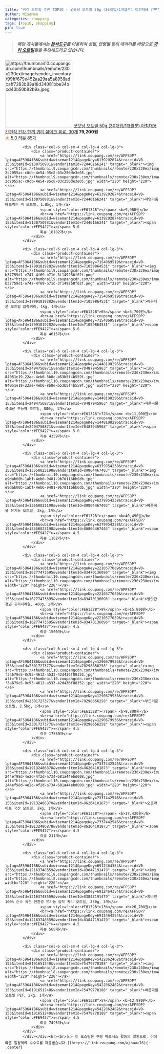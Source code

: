 ```yaml
---
title: "귀리 오트밀 추천 TOP10 - 굿모닝 오트밀 50g (30개입/1개월분) 아침대용 간편식 건강 한끼 귀리 쉐이크 음료, 30개"
author: WiseMan
categories: shopping
tags: [Top10, shopping]
pin: true
---
```


> ##### 해당 게시물에서는 [**분석도구**](https://itemscout.io/)를 이용하여 **성별**, **연령별** 등의 데이터를 바탕으로 [**귀리 오트밀**](https://link.coupang.com/a/baae76)들을 추천해드리고 있습니다.
<div class="container"><div class="row">
            <div class="col-6 col-sm-4 col-lg-4 col-lg-3">
                <div class="product-container">
                    <a href="https://link.coupang.com/re/AFFSDP?lptag=AF5964186&subid=wiseman1214&pageKey=7178265737&traceid=V0-153&itemId=18099239755&vendorItemId=85251450925" target="_blank"><img src="https://thumbnail10.coupangcdn.com/thumbnails/remote/230x230ex/image/vendor_inventory/99ff/679e452aa29aa5a8958adcaff7283b83a18d34081bbe34bcd43b50b82b9a.jpeg" alt="https://thumbnail10.coupangcdn.com/thumbnails/remote/230x230ex/image/vendor_inventory/99ff/679e452aa29aa5a8958adcaff7283b83a18d34081bbe34bcd43b50b82b9a.jpeg" width="220" height="220"></a>
                    <a href="https://link.coupang.com/re/AFFSDP?lptag=AF5964186&subid=wiseman1214&pageKey=7178265737&traceid=V0-153&itemId=18099239755&vendorItemId=85251450925" target="_blank">굿모닝 오트밀 50g (30개입/1개월분) 아침대용 간편식 건강 한끼 귀리 쉐이크 음료, 30개</a>
                    <span style="color:#E61328"></span> <b>79,200원</b>
                    <br><a href="https://link.coupang.com/re/AFFSDP?lptag=AF5964186&subid=wiseman1214&pageKey=7178265737&traceid=V0-153&itemId=18099239755&vendorItemId=85251450925" target="_blank"><span style="color:#FE9427">★</span> 5.0
                    리뷰 85개</a>
                </div>
            </div>
            
            <div class="col-6 col-sm-4 col-lg-4 col-lg-3">
                <div class="product-container">
                    <a href="https://link.coupang.com/re/AFFSDP?lptag=AF5964186&subid=wiseman1214&pageKey=6139202874&traceid=V0-153&itemId=5130750981&vendorItemId=72440166241" target="_blank"><img src="https://thumbnail9.coupangcdn.com/thumbnails/remote/230x230ex/image/retail/images/465204029023298-2c2055ac-c0cb-4e54-95c8-03c250de3e05.jpg" alt="https://thumbnail9.coupangcdn.com/thumbnails/remote/230x230ex/image/retail/images/465204029023298-2c2055ac-c0cb-4e54-95c8-03c250de3e05.jpg" width="220" height="220"></a>
                    <a href="https://link.coupang.com/re/AFFSDP?lptag=AF5964186&subid=wiseman1214&pageKey=6139202874&traceid=V0-153&itemId=5130750981&vendorItemId=72440166241" target="_blank">자연다움 바로먹는 퀵 오트밀, 1.8kg, 1개</a>
                    <span style="color:#E61328"></span> <b>9,980원</b>
                    <br><a href="https://link.coupang.com/re/AFFSDP?lptag=AF5964186&subid=wiseman1214&pageKey=6139202874&traceid=V0-153&itemId=5130750981&vendorItemId=72440166241" target="_blank"><span style="color:#FE9427">★</span> 5.0
                    리뷰 18182개</a>
                </div>
            </div>
            
            <div class="col-6 col-sm-4 col-lg-4 col-lg-3">
                <div class="product-container">
                    <a href="https://link.coupang.com/re/AFFSDP?lptag=AF5964186&subid=wiseman1214&pageKey=7154069519&traceid=V0-153&itemId=17991819282&vendorItemId=71059864531" target="_blank"><img src="https://thumbnail9.coupangcdn.com/thumbnails/remote/230x230ex/image/retail/images/1139231829701520-b37759d1-e747-4f69-b71d-3f149260f02f.png" alt="https://thumbnail9.coupangcdn.com/thumbnails/remote/230x230ex/image/retail/images/1139231829701520-b37759d1-e747-4f69-b71d-3f149260f02f.png" width="220" height="220"></a>
                    <a href="https://link.coupang.com/re/AFFSDP?lptag=AF5964186&subid=wiseman1214&pageKey=7154069519&traceid=V0-153&itemId=17991819282&vendorItemId=71059864531" target="_blank">이든타운 오트밀 압착귀리, 1kg, 1개</a>
                    <span style="color:#E61328">6%</span> <b>5,700원</b>
                    <br><a href="https://link.coupang.com/re/AFFSDP?lptag=AF5964186&subid=wiseman1214&pageKey=7154069519&traceid=V0-153&itemId=17991819282&vendorItemId=71059864531" target="_blank"><span style="color:#FE9427">★</span> 5.0
                    리뷰 4015개</a>
                </div>
            </div>
            
            <div class="col-6 col-sm-4 col-lg-4 col-lg-3">
                <div class="product-container">
                    <a href="https://link.coupang.com/re/AFFSDP?lptag=AF5964186&subid=wiseman1214&pageKey=1448190296&traceid=V0-153&itemId=2494756871&vendorItemId=70487945963" target="_blank"><img src="https://thumbnail10.coupangcdn.com/thumbnails/remote/230x230ex/image/retail/images/451922978051670-84051e19-22ae-4eb6-8b8e-b53b5f4b559f.jpg" alt="https://thumbnail10.coupangcdn.com/thumbnails/remote/230x230ex/image/retail/images/451922978051670-84051e19-22ae-4eb6-8b8e-b53b5f4b559f.jpg" width="220" height="220"></a>
                    <a href="https://link.coupang.com/re/AFFSDP?lptag=AF5964186&subid=wiseman1214&pageKey=1448190296&traceid=V0-153&itemId=2494756871&vendorItemId=70487945963" target="_blank">바른곡물 국내산 무농약 오트밀, 800g, 1개</a>
                    <span style="color:#E61328">72%</span> <b>11,900원</b>
                    <br><a href="https://link.coupang.com/re/AFFSDP?lptag=AF5964186&subid=wiseman1214&pageKey=1448190296&traceid=V0-153&itemId=2494756871&vendorItemId=70487945963" target="_blank"><span style="color:#FE9427">★</span> 5.0
                    리뷰 4359개</a>
                </div>
            </div>
            
            <div class="col-6 col-sm-4 col-lg-4 col-lg-3">
                <div class="product-container">
                    <a href="https://link.coupang.com/re/AFFSDP?lptag=AF5964186&subid=wiseman1214&pageKey=6379954238&traceid=V0-153&itemId=13550823190&vendorItemId=80804467403" target="_blank"><img src="https://thumbnail10.coupangcdn.com/thumbnails/remote/230x230ex/image/retail/images/2528400668924831-e9dab00b-1abf-4eb6-9481-9b70116bb6db.jpg" alt="https://thumbnail10.coupangcdn.com/thumbnails/remote/230x230ex/image/retail/images/2528400668924831-e9dab00b-1abf-4eb6-9481-9b70116bb6db.jpg" width="220" height="220"></a>
                    <a href="https://link.coupang.com/re/AFFSDP?lptag=AF5964186&subid=wiseman1214&pageKey=6379954238&traceid=V0-153&itemId=13550823190&vendorItemId=80804467403" target="_blank">바른곡물 유기농 오트밀, 2kg, 1개</a>
                    <span style="color:#E61328"></span> <b>40,490원</b>
                    <br><a href="https://link.coupang.com/re/AFFSDP?lptag=AF5964186&subid=wiseman1214&pageKey=6379954238&traceid=V0-153&itemId=13550823190&vendorItemId=80804467403" target="_blank"><span style="color:#FE9427">★</span> 4.5
                    리뷰 1162개</a>
                </div>
            </div>
            
            <div class="col-6 col-sm-4 col-lg-4 col-lg-3">
                <div class="product-container">
                    <a href="https://link.coupang.com/re/AFFSDP?lptag=AF5964186&subid=wiseman1214&pageKey=2210577089&traceid=V0-153&itemId=16277473695&vendorItemId=83470136096" target="_blank"><img src="https://thumbnail10.coupangcdn.com/thumbnails/remote/230x230ex/image/vendor_inventory/e1d1/74583440c225ee23c0e005a399f6336622022a7a60a3baba32561fdc6891.png" alt="https://thumbnail10.coupangcdn.com/thumbnails/remote/230x230ex/image/vendor_inventory/e1d1/74583440c225ee23c0e005a399f6336622022a7a60a3baba32561fdc6891.png" width="220" height="220"></a>
                    <a href="https://link.coupang.com/re/AFFSDP?lptag=AF5964186&subid=wiseman1214&pageKey=2210577089&traceid=V0-153&itemId=16277473695&vendorItemId=83470136096" target="_blank">방앗간청년 귀리시리얼, 400g, 2개</a>
                    <span style="color:#E61328">8%</span> <b>15,800원</b>
                    <br><a href="https://link.coupang.com/re/AFFSDP?lptag=AF5964186&subid=wiseman1214&pageKey=2210577089&traceid=V0-153&itemId=16277473695&vendorItemId=83470136096" target="_blank"><span style="color:#FE9427">★</span> 4.5
                    리뷰 1560개</a>
                </div>
            </div>
            
            <div class="col-6 col-sm-4 col-lg-4 col-lg-3">
                <div class="product-container">
                    <a href="https://link.coupang.com/re/AFFSDP?lptag=AF5964186&subid=wiseman1214&pageKey=1290679936&traceid=V0-153&itemId=2301727377&vendorItemId=70298656258" target="_blank"><img src="https://thumbnail10.coupangcdn.com/thumbnails/remote/230x230ex/image/retail/images/192447896399-f3a679e5-8c93-4612-a533-42d436f88352.jpg" alt="https://thumbnail10.coupangcdn.com/thumbnails/remote/230x230ex/image/retail/images/192447896399-f3a679e5-8c93-4612-a533-42d436f88352.jpg" width="220" height="220"></a>
                    <a href="https://link.coupang.com/re/AFFSDP?lptag=AF5964186&subid=wiseman1214&pageKey=1290679936&traceid=V0-153&itemId=2301727377&vendorItemId=70298656258" target="_blank">부드러운 오트밀, 2.5kg, 1개</a>
                    <span style="color:#E61328"></span> <b>9,800원</b>
                    <br><a href="https://link.coupang.com/re/AFFSDP?lptag=AF5964186&subid=wiseman1214&pageKey=1290679936&traceid=V0-153&itemId=2301727377&vendorItemId=70298656258" target="_blank"><span style="color:#FE9427">★</span> 4.5
                    리뷰 17559개</a>
                </div>
            </div>
            
            <div class="col-6 col-sm-4 col-lg-4 col-lg-3">
                <div class="product-container">
                    <a href="https://link.coupang.com/re/AFFSDP?lptag=AF5964186&subid=wiseman1214&pageKey=7337442546&traceid=V0-153&itemId=19132486878&vendorItemId=86264101873" target="_blank"><img src="https://thumbnail10.coupangcdn.com/thumbnails/remote/230x230ex/image/retail/images/4522703124405695-244ef98d-4e2d-4f2d-a734-681a44ebd008.jpg" alt="https://thumbnail10.coupangcdn.com/thumbnails/remote/230x230ex/image/retail/images/4522703124405695-244ef98d-4e2d-4f2d-a734-681a44ebd008.jpg" width="220" height="220"></a>
                    <a href="https://link.coupang.com/re/AFFSDP?lptag=AF5964186&subid=wiseman1214&pageKey=7337442546&traceid=V0-153&itemId=19132486878&vendorItemId=86264101873" target="_blank">오트라이프 국산 오트밀, 2kg, 1개</a>
                    <span style="color:#E61328"></span> <b>17,430원</b>
                    <br><a href="https://link.coupang.com/re/AFFSDP?lptag=AF5964186&subid=wiseman1214&pageKey=7337442546&traceid=V0-153&itemId=19132486878&vendorItemId=86264101873" target="_blank"><span style="color:#FE9427">★</span> 4.5
                    리뷰 211개</a>
                </div>
            </div>
            
            <div class="col-6 col-sm-4 col-lg-4 col-lg-3">
                <div class="product-container">
                    <a href="https://link.coupang.com/re/AFFSDP?lptag=AF5964186&subid=wiseman1214&pageKey=6912464354&traceid=V0-153&itemId=12163748559&vendorItemId=83847191479" target="_blank"><img src="https://thumbnail8.coupangcdn.com/thumbnails/remote/230x230ex/image/vendor_inventory/b594/b6f947c08f8099303256839b2ab373a2586b6e60ff8d805b127d7b006d81.jpg" alt="https://thumbnail8.coupangcdn.com/thumbnails/remote/230x230ex/image/vendor_inventory/b594/b6f947c08f8099303256839b2ab373a2586b6e60ff8d805b127d7b006d81.jpg" width="220" height="220"></a>
                    <a href="https://link.coupang.com/re/AFFSDP?lptag=AF5964186&subid=wiseman1214&pageKey=6912464354&traceid=V0-153&itemId=12163748559&vendorItemId=83847191479" target="_blank">휴나인 100% 순수 국산 친환경 유기농 압착 귀리 오트밀, 330g, 3개</a>
                    <span style="color:#E61328">13%</span> <b>26,700원</b>
                    <br><a href="https://link.coupang.com/re/AFFSDP?lptag=AF5964186&subid=wiseman1214&pageKey=6912464354&traceid=V0-153&itemId=12163748559&vendorItemId=83847191479" target="_blank"><span style="color:#FE9427">★</span> 4.5
                    리뷰 568개</a>
                </div>
            </div>
            
            <div class="col-6 col-sm-4 col-lg-4 col-lg-3">
                <div class="product-container">
                    <a href="https://link.coupang.com/re/AFFSDP?lptag=AF5964186&subid=wiseman1214&pageKey=5422062462&traceid=V0-153&itemId=8191651240&vendorItemId=75479778188" target="_blank"><img src="https://thumbnail8.coupangcdn.com/thumbnails/remote/230x230ex/image/rs_quotation_api/vbnkkn9u/2936ca1807f643a689d1fe1fb5257ad0.jpg" alt="https://thumbnail8.coupangcdn.com/thumbnails/remote/230x230ex/image/rs_quotation_api/vbnkkn9u/2936ca1807f643a689d1fe1fb5257ad0.jpg" width="220" height="220"></a>
                    <a href="https://link.coupang.com/re/AFFSDP?lptag=AF5964186&subid=wiseman1214&pageKey=5422062462&traceid=V0-153&itemId=8191651240&vendorItemId=75479778188" target="_blank">바른곡물 오트밀 PET, 2kg, 1개</a>
                    <span style="color:#E61328">5%</span> <b>12,980원</b>
                    <br><a href="https://link.coupang.com/re/AFFSDP?lptag=AF5964186&subid=wiseman1214&pageKey=5422062462&traceid=V0-153&itemId=8191651240&vendorItemId=75479778188" target="_blank"><span style="color:#FE9427">★</span> 4.5
                    리뷰 7495개</a>
                </div>
            </div>
            </div></div><br><br>[👉 이 포스팅은 쿠팡 파트너스 활동의 일환으로, 이에 따른 일정액의 수수료를 제공받습니다.](https://link.coupang.com/a/baae76){: .center}